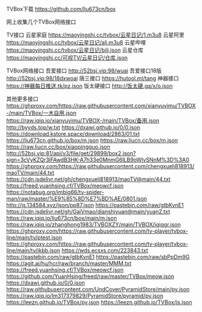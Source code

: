 TVBox下载
https://github.com/liu673cn/box

网上收集几个TVBox网络接口

TV接口
云星家庭 https://maoyingshi.cc/tvbox/云星日记/1.m3u8
云星阿里 https://maoyingshi.cc/tvbox/云星日记/ali.m3u8
云星哔哩 https://maoyingshi.cc/tvbox/云星日记/bili.json
云星仓库 https://maoyingshi.cc/可视TV/云星日记/仓库.json

TVBox网络接口
吾爱接口 http://52bsj.vip:98/wuai
吾爱接口18版 http://52bsj.vip:98/18dxwoai
唐三接口 https://hutool.ml/tang
神器接口 https://神器每日推送.tk/pz.json
饭太硬接口 http://饭太硬.ga/x/o.json

其他更多接口
https://ghproxy.com/https://raw.githubusercontent.com/xianyuyimu/TVBOX-/main/TVBox/一木自用.json
https://raw.iqiq.io/xianyuyimu/TVBOX-/main/TVBox/备用.json
http://byyds.top/w.txt
https://dxawi.github.io/0/0.json
https://download.kstore.space/download/2863/01.txt
https://liu673cn.github.io/box/m.json
https://raw.liucn.cc/box/m.json
https://raw.liucn.cc/box/xiaopingguo.json
http://52bsj.vip:81/api/v3/file/get/29899/box2.json?sign=3cVyKZQr3lFAwdB3HK-A7h33e0MnmG6lLB9oWlvSNnM%3D%3A0
https://ghproxy.com/https://raw.githubusercontent.com/chengxueli818913/maoTV/main/44.txt
https://cdn.jsdelivr.net/gh/chengxueli818913/maoTV@main/44.txt
https://freed.yuanhsing.cf/TVBox/meowcf.json
https://notabug.org/imbig66/tv-spider-man/raw/master/%E9%85%8D%E7%BD%AE/0801.json
http://js.134584.xyz/json/pp87.json
https://pastebin.com/raw/gtbKvnE1
https://cdn.jsdelivr.net/gh/GaiVmao/dianshiyuan@main/yuan2.txt
https://raw.iqiq.io/liu673cn/box/main/m.json
https://raw.iqiq.io/zhanghong1983/TVBOXZY/main/TVBOX/iqiqgr.json
https://ghproxy.com/https://raw.githubusercontent.com/tv-player/tvbox-line/main/tv/ptest.json
https://ghproxy.com/https://raw.githubusercontent.com/tv-player/tvbox-line/main/tv/ikbb.json
https://wds.ecsxs.com/223843.txt
https://pastebin.com/raw/gtbKvnE1
https://pastebin.com/raw/sbPpDm9G
https://agit.ai/hu/hcr/raw/branch/master/MMM.txt
https://freed.yuanhsing.cf/TVBox/meowcf.json
https://github.com/YuanHsing/freed/raw/master/TVBox/meow.json
https://dxawi.github.io/0/0.json
https://raw.githubusercontent.com/UndCover/PyramidStore/main/py.json
https://raw.iqiq.io/lm317379829/PyramidStore/pyramid/py.json
https://leezn.github.io/TVBox/py.json
https://leezn.github.io/TVBox/js.json
